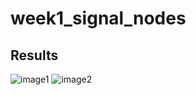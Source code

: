 # week1_signal_nodes

## Results

![image1](figures/rqt_plot.png)
![image2](figures/rqt_graph.png)


